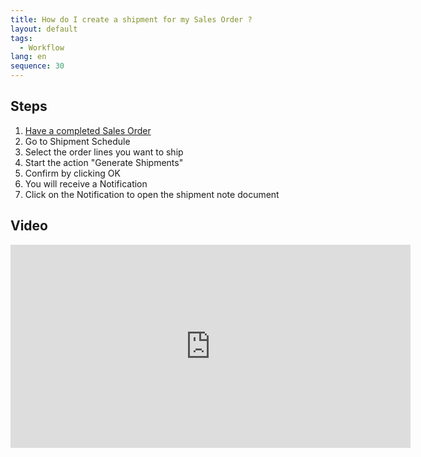 ```yaml
---
title: How do I create a shipment for my Sales Order ?
layout: default
tags:
  - Workflow
lang: en
sequence: 30
---
```


## Steps

1. [Have a completed Sales Order](SalesOrder_recording)
1. Go to Shipment Schedule
1. Select the order lines you want to ship
1. Start the action "Generate Shipments"
1. Confirm by clicking OK
1. You will receive a Notification
1. Click on the Notification to open the shipment note document


## Video

<iframe src="https://player.vimeo.com/video/206310601" width="640" height="325" frameborder="0" webkitallowfullscreen mozallowfullscreen allowfullscreen></iframe>

